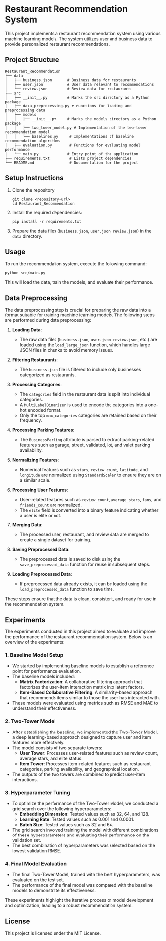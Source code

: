 # Restaurant Recommendation System

This project implements a restaurant recommendation system using various machine learning models. The system utilizes user and business data to provide personalized restaurant recommendations.

## Project Structure

```
Restaurant_Recommendation
├── data
│   ├── business.json       # Business data for restaurants
│   ├── user.json           # User data relevant to recommendations
│   └── review.json         # Review data for restaurants
├── src
│   ├── __init__.py         # Marks the src directory as a Python package
│   ├── data_preprocessing.py # Functions for loading and preprocessing data
│   ├── models
│   │   ├── __init__.py     # Marks the models directory as a Python package
│   │   ├── two_tower_model.py # Implementation of the two-tower recommendation model
│   │   └── baselines.py     # Implementations of baseline recommendation algorithms
│   ├── evaluation.py        # Functions for evaluating model performance
│   └── main.py             # Entry point of the application
├── requirements.txt         # Lists project dependencies
└── README.md                # Documentation for the project
```

## Setup Instructions

1. Clone the repository:

   ```
   git clone <repository-url>
   cd Restaurant_Recommendation
   ```

2. Install the required dependencies:

   ```
   pip install -r requirements.txt
   ```

3. Prepare the data files (`business.json`, `user.json`, `review.json`) in the `data` directory.

## Usage

To run the recommendation system, execute the following command:

```
python src/main.py
```

This will load the data, train the models, and evaluate their performance.

## Data Preprocessing

The data preprocessing step is crucial for preparing the raw data into a format suitable for training machine learning models. The following steps are performed during data preprocessing:

1. **Loading Data**:

   - The raw data files (`business.json`, `user.json`, `review.json`, etc.) are loaded using the `load_large_json` function, which handles large JSON files in chunks to avoid memory issues.

2. **Filtering Restaurants**:

   - The `business.json` file is filtered to include only businesses categorized as restaurants.

3. **Processing Categories**:

   - The `categories` field in the restaurant data is split into individual categories.
   - A `MultiLabelBinarizer` is used to encode the categories into a one-hot encoded format.
   - Only the top `max_categories` categories are retained based on their frequency.

4. **Processing Parking Features**:

   - The `BusinessParking` attribute is parsed to extract parking-related features such as garage, street, validated, lot, and valet parking availability.

5. **Normalizing Features**:

   - Numerical features such as `stars`, `review_count`, `latitude`, and `longitude` are normalized using `StandardScaler` to ensure they are on a similar scale.

6. **Processing User Features**:

   - User-related features such as `review_count`, `average_stars`, `fans`, and `friends_count` are normalized.
   - The `elite` field is converted into a binary feature indicating whether a user is elite or not.

7. **Merging Data**:

   - The processed user, restaurant, and review data are merged to create a single dataset for training.

8. **Saving Preprocessed Data**:

   - The preprocessed data is saved to disk using the `save_preprocessed_data` function for reuse in subsequent steps.

9. **Loading Preprocessed Data**:
   - If preprocessed data already exists, it can be loaded using the `load_preprocessed_data` function to save time.

These steps ensure that the data is clean, consistent, and ready for use in the recommendation system.

## Experiments

The experiments conducted in this project aimed to evaluate and improve the performance of the restaurant recommendation system. Below is an overview of the experiments:

### 1. Baseline Model Setup

- We started by implementing baseline models to establish a reference point for performance evaluation.
- The baseline models included:
  - **Matrix Factorization**: A collaborative filtering approach that factorizes the user-item interaction matrix into latent factors.
  - **Item-Based Collaborative Filtering**: A similarity-based approach that recommends items similar to those the user has interacted with.
- These models were evaluated using metrics such as RMSE and MAE to understand their effectiveness.

### 2. Two-Tower Model

- After establishing the baseline, we implemented the Two-Tower Model, a deep learning-based approach designed to capture user and item features more effectively.
- The model consists of two separate towers:
  - **User Tower**: Processes user-related features such as review count, average stars, and elite status.
  - **Item Tower**: Processes item-related features such as restaurant categories, parking availability, and geographical location.
- The outputs of the two towers are combined to predict user-item interactions.

### 3. Hyperparameter Tuning

- To optimize the performance of the Two-Tower Model, we conducted a grid search over the following hyperparameters:
  - **Embedding Dimension**: Tested values such as 32, 64, and 128.
  - **Learning Rate**: Tested values such as 0.001 and 0.0001.
  - **Batch Size**: Tested values such as 32 and 64.
- The grid search involved training the model with different combinations of these hyperparameters and evaluating their performance on the validation set.
- The best combination of hyperparameters was selected based on the lowest validation RMSE.

### 4. Final Model Evaluation

- The final Two-Tower Model, trained with the best hyperparameters, was evaluated on the test set.
- The performance of the final model was compared with the baseline models to demonstrate its effectiveness.

These experiments highlight the iterative process of model development and optimization, leading to a robust recommendation system.

## License

This project is licensed under the MIT License.
